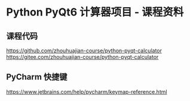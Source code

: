 # Python PyQt6 计算器项目 - 课程资料

## 课程代码

https://github.com/zhouhuajian-course/python-pyqt-calculator  
https://gitee.com/zhouhuajian-course/python-pyqt-calculator  

## PyCharm 快捷键

https://www.jetbrains.com/help/pycharm/keymap-reference.html